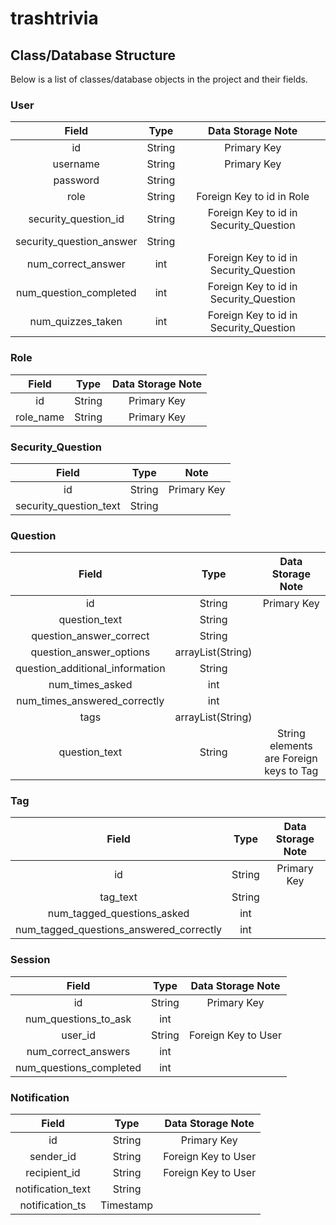 # trashtrivia

## Class/Database Structure

Below is a list of classes/database objects in the project and their fields.

### User 
| Field   |      Type      |  Data Storage Note |
|:----------:|:-------------:|:------:|
|  id  |   String  |  Primary Key  |
|  username  |   String  |  Primary Key  |
|  password  |   String  |    |
|  role  |   String  |  Foreign Key to id in Role  |
|  security_question_id  |   String  |  Foreign Key to id in Security_Question  |
|  security_question_answer  |   String  |    |
|  num_correct_answer  |   int  |  Foreign Key to id in Security_Question  |
|  num_question_completed  |   int  |  Foreign Key to id in Security_Question  |
|  num_quizzes_taken  |   int  |  Foreign Key to id in Security_Question  |

### Role 
| Field   |      Type      |  Data Storage Note |
|:----------:|:-------------:|:------:|
|  id  |   String  |  Primary Key  |
|  role_name  |   String  |  Primary Key  |
    
### Security_Question
| Field   |      Type      |  Note |
|:----------:|:-------------:|:------:|
|  id  |   String  |  Primary Key  |
|  security_question_text  |   String  |    |

### Question
| Field   |      Type      |  Data Storage Note |
|:----------:|:-------------:|:------:|
|  id  |   String  |  Primary Key  |
|  question_text  |   String  |    |
|  question_answer_correct  |   String  |    |
|  question_answer_options  |   arrayList(String)  |    |
|  question_additional_information  |   String  |    |
|  num_times_asked  |   int  |    |
|  num_times_answered_correctly  |   int  |    |
|  tags  |   arrayList(String)  |    |
|  question_text  |   String  |  String elements are Foreign keys to Tag  |

### Tag
| Field   |      Type      |  Data Storage Note |
|:----------:|:-------------:|:------:|
|  id  |   String  |  Primary Key  |
|  tag_text  |   String  |    |
|  num_tagged_questions_asked  |   int  |    |
|  num_tagged_questions_answered_correctly  |   int  |    |
    
### Session
| Field   |      Type      |  Data Storage Note |
|:----------:|:-------------:|:------:|
|  id  |   String  |  Primary Key  |
|  num_questions_to_ask  |   int  |    |
|  user_id  |   String  |  Foreign Key to User  |
|  num_correct_answers  |   int  |    |
|  num_questions_completed  |   int  |    |

### Notification
| Field   |      Type      |  Data Storage Note |
|:----------:|:-------------:|:------:|
|  id  |   String  |  Primary Key  |
|  sender_id  |   String  |  Foreign Key to User  |
|  recipient_id  |   String  |  Foreign Key to User  |
|  notification_text  |   String  |    |
|  notification_ts  |   Timestamp  |    |

